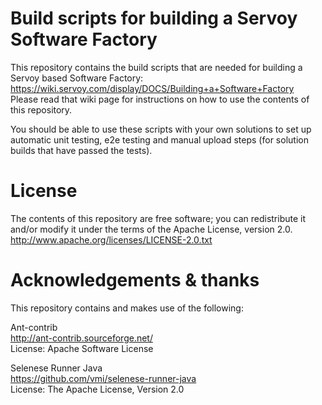 # Build scripts for building a Servoy Software Factory

This repository contains the build scripts that are needed for building a Servoy based Software Factory:   https://wiki.servoy.com/display/DOCS/Building+a+Software+Factory  
Please read that wiki page for instructions on how to use the contents of this repository.

You should be able to use these scripts with your own solutions to set up automatic unit testing, e2e testing and manual upload steps (for solution builds that have passed the tests).

# License

The contents of this repository are free software; you can redistribute it and/or modify it under the terms of the Apache License, version 2.0.  
http://www.apache.org/licenses/LICENSE-2.0.txt

# Acknowledgements & thanks

This repository contains and makes use of the following: 

Ant-contrib  
http://ant-contrib.sourceforge.net/  
License: Apache Software License

Selenese Runner Java  
https://github.com/vmi/selenese-runner-java  
License: The Apache License, Version 2.0

